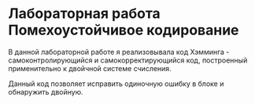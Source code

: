 # Лабораторная работа Помехоустойчивое кодирование

В данной лабораторной работе я реализовывала код Хэмминга - самоконтролирующийся и самокорректирующийся код, 
построенный применительно к двойчной системе счисления.

Данный код позволяет исправить одиночную ошибку в блоке и обнаружить двойную.